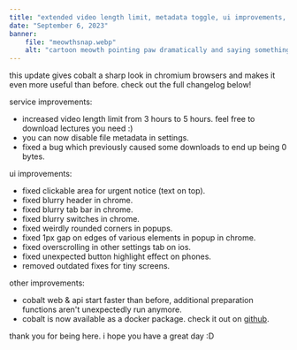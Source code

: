 ```yaml
---
title: "extended video length limit, metadata toggle, ui improvements, and more!"
date: "September 6, 2023"
banner:
    file: "meowthsnap.webp"
    alt: "cartoon meowth pointing paw dramatically and saying something"
---
```

this update gives cobalt a sharp look in chromium browsers and makes it even more useful than before. check out the full changelog below!

service improvements:
- increased video length limit from 3 hours to 5 hours. feel free to download lectures you need :)
- you can now disable file metadata in settings.
- fixed a bug which previously caused some downloads to end up being 0 bytes.

ui improvements:
- fixed clickable area for urgent notice (text on top).
- fixed blurry header in chrome.
- fixed blurry tab bar in chrome.
- fixed blurry switches in chrome.
- fixed weirdly rounded corners in popups.
- fixed 1px gap on edges of various elements in popup in chrome.
- fixed overscrolling in other settings tab on ios.
- fixed unexpected button highlight effect on phones.
- removed outdated fixes for tiny screens.

other improvements:
- cobalt web & api start faster than before, additional preparation functions aren't unexpectedly run anymore.
- cobalt is now available as a docker package. check it out on [github](https://github.com/pfernandez98/cobalt/pkgs/container/cobalt).

thank you for being here. i hope you have a great day :D